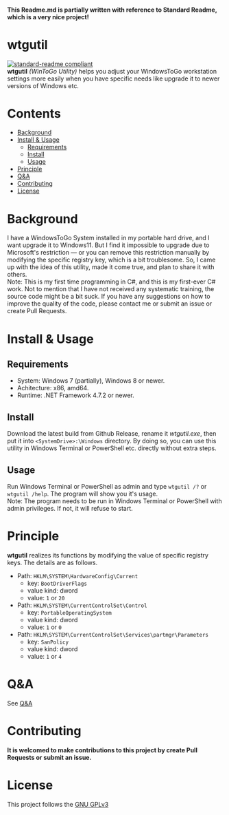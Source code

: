 #### This Readme.md is partially written with reference to Standard Readme, which is a very nice project!  
# wtgutil
[![standard-readme compliant](https://img.shields.io/badge/readme%20style-standard-brightgreen.svg?style=flat-square)](https://github.com/RichardLitt/standard-readme)  
**wtgutil** _(WinToGo Utility)_ helps you adjust your WindowsToGo workstation settings more easily when you have specific needs like upgrade it to newer versions of Windows etc.
# Contents
- [Background](#background)
- [Install & Usage](#iau)
  - [Requirements](#requirements)
  - [Install](#install)
  - [Usage](#usage)
- [Principle](#principle)
- [Q&A](#ques)
- [Contributing](#contributing)
- [License](#license)
# Background
I have a WindowsToGo System installed in my portable hard drive, and I want upgrade it to Windows11. But I find it impossible to upgrade due to Microsoft's restriction — or you can remove this restriction manually by modifying the specific registry key, which is a bit troublesome. So, I came up with the idea of this utility, made it come true, and plan to share it with others.  
Note: This is my first time programming in C#, and this is my first-ever C# work. Not to mention that I have not received any systematic training, the source code might be a bit suck. If you have any suggestions on how to improve the quality of the code, please contact me or submit an issue or create Pull Requests.
# <span id="iau">Install & Usage</span>
## Requirements
- System: Windows 7 (partially), Windows 8 or newer.
- Achitecture: x86, amd64.
- Runtime: .NET Framework 4.7.2 or newer.
## Install
Download the latest build from Github Release, rename it *wtgutil.exe*, then put it into `<SystemDrive>:\Windows` directory. By doing so, you can use this utility in Windows Terminal or PowerShell etc. directly without extra steps.
## Usage
Run Windows Terminal or PowerShell as admin and type `wtgutil /?` or `wtgutil /help`. The program will show you it's usage.  
Note: The program needs to be run in Windows Terminal or PowerShell with admin privileges. If not, it will refuse to start.
# Principle
**wtgutil** realizes its functions by modifying the value of specific registry keys. The details are as follows.  
- Path: `HKLM\SYSTEM\HardwareConfig\Current`  
  - key: `BootDriverFlags`  
  - value kind: dword
  - value: `1` or `20`  
- Path: `HKLM\SYSTEM\CurrentControlSet\Control`  
  - key: `PortableOperatingSystem`  
  - value kind: dword
  - value: `1` or `0`   
- Path: `HKLM\SYSTEM\CurrentControlSet\Services\partmgr\Parameters`  
  - key: `SanPolicy`  
  - value kind: dword
  - value: `1` or `4`  
# <span id="ques">Q&A</span>
See [Q&A](Ques.md)
# Contributing
**It is welcomed to make contributions to this project by create Pull Requests or submit an issue.**
# License
This project follows the [GNU GPLv3](LICENSE)
